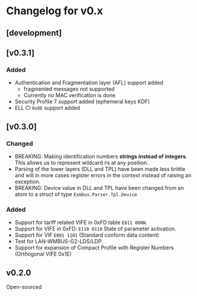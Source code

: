 # Changelog for v0.x

## [development]

## [v0.3.1]

### Added

- Authentication and Fragmentation layer (AFL) support added
  - fragmented messages not supported
  - Currently no MAC verification is done
- Security Profile 7 support added (ephemeral keys KDF)
- ELL CI `0x8E` support added

## [v0.3.0]

### Changed

- BREAKING: Making identification numbers **strings instead of integers**.
  This allows us to represent wildcard `F`s at any position.
- Parsing of the lower layers (DLL and TPL) have been made less brittle and will
  in more cases register errors in the context instead of raising an exception.
- BREAKING: Device value in DLL and TPL have been changed from an atom to a struct
  of type `Exmbus.Parser.Tpl.Device`

### Added

- Support for tariff related VIFE in 0xFD table `E011 00NN`.
- Support for VIFE in 0xFD: `E110 0110` State of parameter activation.
- Support for VIF `E001 1101` (Standard conform data content)
- Test for LAN-WMBUS-G2-LDS/LDP.
- Support for expansion of Compact Profile with Register Numbers (Orthogonal VIFE 0x1E)

## v0.2.0

Open-sourced
